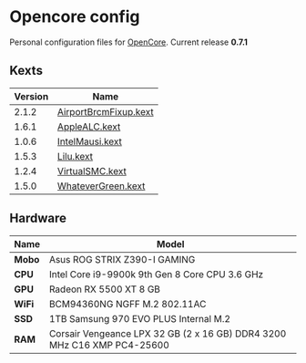 # Opencore config
Personal configuration files for [OpenCore](https://github.com/acidanthera/OpenCorePkg).
Current release **0.7.1**

## Kexts

Version | Name
------------ | -------------
2.1.2 | [AirportBrcmFixup.kext](https://github.com/acidanthera/AirportBrcmFixup)
1.6.1 | [AppleALC.kext](https://github.com/acidanthera/AppleALC)
1.0.6 |[IntelMausi.kext](https://github.com/acidanthera/IntelMausi)
1.5.3 | [Lilu.kext](https://github.com/acidanthera/Lilu)
1.2.4 | [VirtualSMC.kext](https://github.com/acidanthera/VirtualSMC)
1.5.0 | [WhateverGreen.kext](https://github.com/acidanthera/WhateverGreen)

## Hardware

Name | Model
------------ | -------------
**Mobo**  | Asus ROG STRIX Z390-I GAMING
**CPU** | Intel Core i9-9900k 9th Gen 8 Core CPU 3.6 GHz
**GPU**  | Radeon RX 5500 XT 8 GB
**WiFi**  | BCM94360NG NGFF M.2 802.11AC
**SSD** | 1TB Samsung 970 EVO PLUS Internal M.2
**RAM** | Corsair Vengeance LPX 32 GB (2 x 16 GB) DDR4 3200 MHz C16 XMP PC4-25600